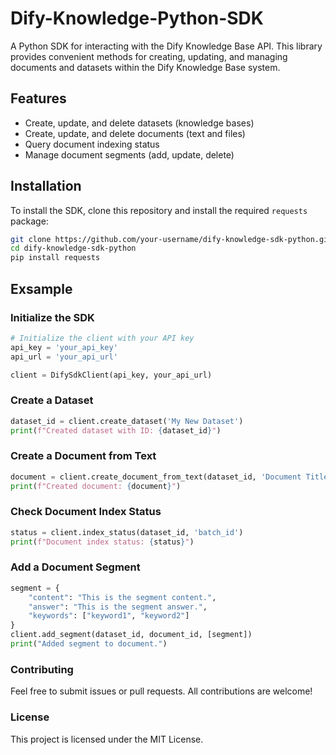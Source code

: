 # Dify-Knowledge-Python-SDK

A Python SDK for interacting with the Dify Knowledge Base API. This library provides convenient methods for creating, updating, and managing documents and datasets within the Dify Knowledge Base system.

## Features
- Create, update, and delete datasets (knowledge bases)
- Create, update, and delete documents (text and files)
- Query document indexing status
- Manage document segments (add, update, delete)

## Installation

To install the SDK, clone this repository and install the required `requests` package:

```bash
git clone https://github.com/your-username/dify-knowledge-sdk-python.git
cd dify-knowledge-sdk-python
pip install requests
```

## Exsample
### Initialize the SDK
```python
# Initialize the client with your API key
api_key = 'your_api_key'
api_url = 'your_api_url'

client = DifySdkClient(api_key, your_api_url)
```
### Create a Dataset
```python
dataset_id = client.create_dataset('My New Dataset')
print(f"Created dataset with ID: {dataset_id}")
```

### Create a Document from Text
```python
document = client.create_document_from_text(dataset_id, 'Document Title', 'This is the content of the document.')
print(f"Created document: {document}")
```

### Check Document Index Status
```python
status = client.index_status(dataset_id, 'batch_id')
print(f"Document index status: {status}")
```

### Add a Document Segment
```python
segment = {
    "content": "This is the segment content.",
    "answer": "This is the segment answer.",
    "keywords": ["keyword1", "keyword2"]
}
client.add_segment(dataset_id, document_id, [segment])
print("Added segment to document.")
```

### Contributing
Feel free to submit issues or pull requests. All contributions are welcome!

### License
This project is licensed under the MIT License.
